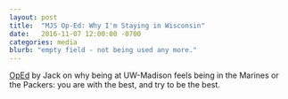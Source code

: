 ```yaml
---
layout: post
title:  "MJS Op-Ed: Why I'm Staying in Wisconsin"
date:   2016-11-07 12:00:00 -0700
categories: media
blurb: "empty field - not being used any more."
---
```


[OpEd](http://www.jsonline.com/story/opinion/2016/09/19/williams-sticking-university-wisconsin/90710768/) by Jack on why being at UW-Madison feels being in the Marines or the Packers:  you are with the best, and try to be the best.
